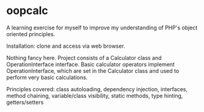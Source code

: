 # oopcalc
A learning exercise for myself to improve my understanding of PHP's object oriented principles.

Installation:  clone and access via web browser.

Nothing fancy here.  Project consists of a Calculator class and OperationInterface interface.  Basic calculator operators implement OperationInterface, which are set in the Calculator class and used to perform very basic calculations.

Principles covered: class autoloading, dependency injection, interfaces, method chaining, variable/class visibility, static methods, type hinting, getters/setters
